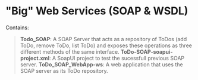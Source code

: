 # "Big" Web Services (SOAP & WSDL)

Contains:

> __Todo_SOAP__: A SOAP Server that acts as a repository of ToDos (add ToDo, remove ToDo, list ToDo) and exposes these operations as three different methods of the same interface.
> __ToDo-SOAP-soapui-project.xml__: A SoapUI project to test the sucessfull previous SOAP server.
> __ToDo_SOAP_WebApp-ws__: A web application that uses the SOAP server as its ToDo repository.

